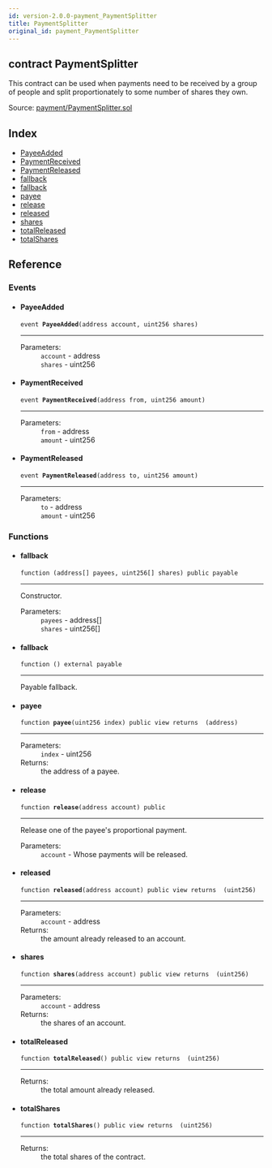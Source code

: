 ```yaml
---
id: version-2.0.0-payment_PaymentSplitter
title: PaymentSplitter
original_id: payment_PaymentSplitter
---
```


<div class="contract-doc"><div class="contract"><h2 class="contract-header"><span class="contract-kind">contract</span> PaymentSplitter</h2><p class="description">This contract can be used when payments need to be received by a group of people and split proportionately to some number of shares they own.</p><div class="source">Source: <a href="https://github.com/OpenZeppelin/zeppelin-solidity/blob/v2.0.0/contracts/payment/PaymentSplitter.sol" target="_blank">payment/PaymentSplitter.sol</a></div></div><div class="index"><h2>Index</h2><ul><li><a href="payment_PaymentSplitter.html#PayeeAdded">PayeeAdded</a></li><li><a href="payment_PaymentSplitter.html#PaymentReceived">PaymentReceived</a></li><li><a href="payment_PaymentSplitter.html#PaymentReleased">PaymentReleased</a></li><li><a href="payment_PaymentSplitter.html#">fallback</a></li><li><a href="payment_PaymentSplitter.html#">fallback</a></li><li><a href="payment_PaymentSplitter.html#payee">payee</a></li><li><a href="payment_PaymentSplitter.html#release">release</a></li><li><a href="payment_PaymentSplitter.html#released">released</a></li><li><a href="payment_PaymentSplitter.html#shares">shares</a></li><li><a href="payment_PaymentSplitter.html#totalReleased">totalReleased</a></li><li><a href="payment_PaymentSplitter.html#totalShares">totalShares</a></li></ul></div><div class="reference"><h2>Reference</h2><div class="events"><h3>Events</h3><ul><li><div class="item event"><span id="PayeeAdded" class="anchor-marker"></span><h4 class="name">PayeeAdded</h4><div class="body"><code class="signature">event <strong>PayeeAdded</strong><span>(address account, uint256 shares) </span></code><hr/><dl><dt><span class="label-parameters">Parameters:</span></dt><dd><div><code>account</code> - address</div><div><code>shares</code> - uint256</div></dd></dl></div></div></li><li><div class="item event"><span id="PaymentReceived" class="anchor-marker"></span><h4 class="name">PaymentReceived</h4><div class="body"><code class="signature">event <strong>PaymentReceived</strong><span>(address from, uint256 amount) </span></code><hr/><dl><dt><span class="label-parameters">Parameters:</span></dt><dd><div><code>from</code> - address</div><div><code>amount</code> - uint256</div></dd></dl></div></div></li><li><div class="item event"><span id="PaymentReleased" class="anchor-marker"></span><h4 class="name">PaymentReleased</h4><div class="body"><code class="signature">event <strong>PaymentReleased</strong><span>(address to, uint256 amount) </span></code><hr/><dl><dt><span class="label-parameters">Parameters:</span></dt><dd><div><code>to</code> - address</div><div><code>amount</code> - uint256</div></dd></dl></div></div></li></ul></div><div class="functions"><h3>Functions</h3><ul><li><div class="item function"><span id="fallback" class="anchor-marker"></span><h4 class="name">fallback</h4><div class="body"><code class="signature">function <strong></strong><span>(address[] payees, uint256[] shares) </span><span>public </span><span>payable </span></code><hr/><div class="description"><p>Constructor.</p></div><dl><dt><span class="label-parameters">Parameters:</span></dt><dd><div><code>payees</code> - address[]</div><div><code>shares</code> - uint256[]</div></dd></dl></div></div></li><li><div class="item function"><span id="fallback" class="anchor-marker"></span><h4 class="name">fallback</h4><div class="body"><code class="signature">function <strong></strong><span>() </span><span>external </span><span>payable </span></code><hr/><div class="description"><p>Payable fallback.</p></div></div></div></li><li><div class="item function"><span id="payee" class="anchor-marker"></span><h4 class="name">payee</h4><div class="body"><code class="signature">function <strong>payee</strong><span>(uint256 index) </span><span>public </span><span>view </span><span>returns  (address) </span></code><hr/><dl><dt><span class="label-parameters">Parameters:</span></dt><dd><div><code>index</code> - uint256</div></dd><dt><span class="label-return">Returns:</span></dt><dd>the address of a payee.</dd></dl></div></div></li><li><div class="item function"><span id="release" class="anchor-marker"></span><h4 class="name">release</h4><div class="body"><code class="signature">function <strong>release</strong><span>(address account) </span><span>public </span></code><hr/><div class="description"><p>Release one of the payee&#x27;s proportional payment.</p></div><dl><dt><span class="label-parameters">Parameters:</span></dt><dd><div><code>account</code> - Whose payments will be released.</div></dd></dl></div></div></li><li><div class="item function"><span id="released" class="anchor-marker"></span><h4 class="name">released</h4><div class="body"><code class="signature">function <strong>released</strong><span>(address account) </span><span>public </span><span>view </span><span>returns  (uint256) </span></code><hr/><dl><dt><span class="label-parameters">Parameters:</span></dt><dd><div><code>account</code> - address</div></dd><dt><span class="label-return">Returns:</span></dt><dd>the amount already released to an account.</dd></dl></div></div></li><li><div class="item function"><span id="shares" class="anchor-marker"></span><h4 class="name">shares</h4><div class="body"><code class="signature">function <strong>shares</strong><span>(address account) </span><span>public </span><span>view </span><span>returns  (uint256) </span></code><hr/><dl><dt><span class="label-parameters">Parameters:</span></dt><dd><div><code>account</code> - address</div></dd><dt><span class="label-return">Returns:</span></dt><dd>the shares of an account.</dd></dl></div></div></li><li><div class="item function"><span id="totalReleased" class="anchor-marker"></span><h4 class="name">totalReleased</h4><div class="body"><code class="signature">function <strong>totalReleased</strong><span>() </span><span>public </span><span>view </span><span>returns  (uint256) </span></code><hr/><dl><dt><span class="label-return">Returns:</span></dt><dd>the total amount already released.</dd></dl></div></div></li><li><div class="item function"><span id="totalShares" class="anchor-marker"></span><h4 class="name">totalShares</h4><div class="body"><code class="signature">function <strong>totalShares</strong><span>() </span><span>public </span><span>view </span><span>returns  (uint256) </span></code><hr/><dl><dt><span class="label-return">Returns:</span></dt><dd>the total shares of the contract.</dd></dl></div></div></li></ul></div></div></div>
